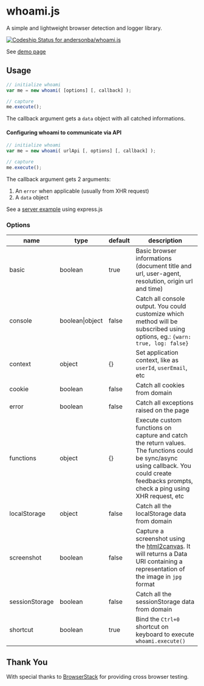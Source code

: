 # whoami.js

A simple and lightweight browser detection and logger library.

[![Codeship Status for andersonba/whoami.js](https://codeship.com/projects/2a33caf0-a6e9-0133-12c7-168e19b352eb/status?branch=master)](https://codeship.com/projects/130079)

See [demo page](http://andersonba.github.io/whoami.js)

## Usage

```javascript
// initialize whoami
var me = new whoami( [options] [, callback] );

// capture
me.execute();
```

The callback argument gets a `data` object with all catched informations.

#### Configuring whoami to communicate via API

```javascript
// initialize whoami
var me = new whoami( urlApi [, options] [, callback] );

// capture
me.execute();
```

The callback argument gets 2 arguments:

1. An `error` when applicable (usually from XHR request)
2. A `data` object

See a [server example](/server/example.js) using express.js


### Options

| name           | type            | default | description                              |
| -------------- | --------------- | ------- | ---------------------------------------- |
| basic          | boolean         | true    | Basic browser informations (document title and url, user-agent, resolution, origin url and time) |
| console        | boolean\|object | false   | Catch all console output. You could customize which method will be subscribed using options, eg.: `{warn: true, log: false}` |
| context        | object          | {}      | Set application context, like as `userId`, `userEmail`, etc |
| cookie         | boolean         | false   | Catch all cookies from domain            |
| error          | boolean         | false   | Catch all exceptions raised on the page  |
| functions      | object          | {}      | Execute custom functions on capture and catch the return values. The functions could be sync/async using callback. You could create feedbacks prompts, check a ping using XHR request, etc |
| localStorage   | object          | false   | Catch all the localStorage data from domain |
| screenshot     | boolean         | false   | Capture a screenshot using the [html2canvas](https://html2canvas.hertzen.com). It will returns a Data URI containing a representation of the image in `jpg` format |
| sessionStorage | boolean         | false   | Catch all the sessionStorage data from domain |
| shortcut       | boolean         | true    | Bind the `Ctrl+0` shortcut on keyboard to execute `whoami.execute()` |

## Thank You

With special thanks to [BrowserStack](https://www.browserstack.com) for providing cross browser testing.
